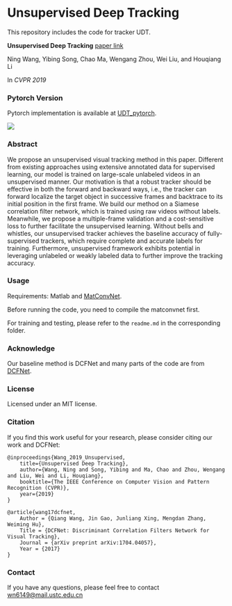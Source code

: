 # Unsupervised Deep Tracking
This repository includes the code for tracker UDT.

**Unsupervised Deep Tracking**   [paper link](http://arxiv.org/abs/1904.01828)

Ning Wang, Yibing Song, Chao Ma, Wengang Zhou, Wei Liu, and Houqiang Li 

In *CVPR 2019*

### Pytorch Version 

Pytorch implementation is available at [UDT_pytorch](https://github.com/594422814/UDT_pytorch).

![](../master/UDT.png)

### Abstract
We propose an unsupervised visual tracking method in this paper. Different from existing approaches using extensive annotated data for supervised learning, our model is trained on large-scale unlabeled videos in an unsupervised manner. Our motivation is that a robust tracker should be effective in both the forward and backward ways, i.e., the tracker can forward localize the target object in successive frames and backtrace to its initial position in the first frame. We build our method on a Siamese correlation filter network, which is trained using raw videos without labels. Meanwhile, we propose a multiple-frame validation and a cost-sensitive loss to further facilitate the unsupervised learning. Without bells and whistles, our unsupervised tracker achieves the baseline accuracy of fully-supervised trackers, which require complete and accurate labels for training. Furthermore, unsupervised framework exhibits potential in leveraging unlabeled or weakly labeled data to further improve the tracking accuracy.

### Usage
Requirements: Matlab and [MatConvNet](http://www.vlfeat.org/matconvnet/install/).

Before running the code, you need to compile the matconvnet first.

For training and testing, please refer to the ```readme.md``` in the corresponding folder. 

### Acknowledge
Our baseline method is DCFNet and many parts of the code are from [DCFNet](https://github.com/foolwood/DCFNet).

### License
Licensed under an MIT license.

### Citation
If you find this work useful for your research, please consider citing our work and DCFNet:
```
@inproceedings{Wang_2019_Unsupervised,
    title={Unsupervised Deep Tracking},
    author={Wang, Ning and Song, Yibing and Ma, Chao and Zhou, Wengang and Liu, Wei and Li, Houqiang},
    booktitle={The IEEE Conference on Computer Vision and Pattern Recognition (CVPR)},
    year={2019}
}

@article{wang17dcfnet,
    Author = {Qiang Wang, Jin Gao, Junliang Xing, Mengdan Zhang, Weiming Hu},
    Title = {DCFNet: Discriminant Correlation Filters Network for Visual Tracking},
    Journal = {arXiv preprint arXiv:1704.04057},
    Year = {2017}
}
```

### Contact
If you have any questions, please feel free to contact wn6149@mail.ustc.edu.cn

